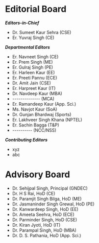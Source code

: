 # Editorial Board  


***Editors-in-Chief***
- Dr. Sumeet Kaur Sehra (CSE)
- Er. Yuvraj Singh (CE)


***Departmental Editors***

- Er. Navneet Singh (CE)
- Er. Prem Singh (ME)
- Er. Gulraj Singh (PE)
- Er. Harleen Kaur (EE)
- Er. Preeti Pannu (ECE)
- Dr. Amit Jain (CSE)
- Er. Harpreet Kaur (IT)
- Dr. Navdeep Kaur (MBA)
-  --------------  (MCA)
- Er. Ramandeep Kaur (App. Sci.)
- Ms. Navjot Kaur (SoA)
- Dr. Gunjan Bhardwaj (Sports)
- Er. Lakhveer Singh Khana (NPTEL)
- Er. Sachin Bagga (T&P)
- ---------- (NCC/NSS)

***Contributing Editors***

- xyz
- abc

# Advisory Board

- Dr. Sehijpal Singh, Principal (GNDEC)
- Dr. H S Rai, HoD (CE)
- Dr. Paramjit Singh Bilga, HoD (ME)
- Dr. Jasmaninder Singh Grewal, HoD (PE)
- Dr. Kanwardeep Singh, HoD (EE)
- Dr. Ameeta Seehra, HoD (ECE)
- Dr. Parminder Singh, HoD (CSE)
- Dr. Kiran Jyoti, HoD (IT)
- Dr. Parampal Singh, HoD (MBA)
- Dr. D. S. Pathania, HoD (App. Sci.)
